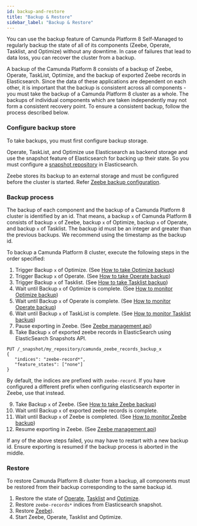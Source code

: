 ```yaml
---
id: backup-and-restore
title: "Backup & Restore"
sidebar_label: "Backup & Restore"
---
```


You can use the backup feature of Camunda Platform 8 Self-Managed to regularly backup the state of all of its components (Zeebe, Operate, Tasklist, and Optimize) without any downtime. In case of failures that lead to data loss, you can recover the cluster from a backup.

A backup of the Camunda Platform 8 consists of a backup of Zeebe, Operate, TaskList, Optimize, and the backup of exported Zeebe records in Elasticsearch. Since the data of these applications are dependent on each other, it is important that the backup is consistent across all components - you must take the backup of a Camunda Platform 8 cluster as a whole. The backups of individual components which are taken independently may not form a consistent recovery point. To ensure a consistent backup, follow the process described below.

### Configure backup store

To take backups, you must first configure backup storage.

Operate, TaskList, and Optimize use Elasticsearch as backend storage and use the snapshot feature of Elasticsearch for backing up their state. So you must configure a [snapshot repository](https://www.elastic.co/guide/en/elasticsearch/reference/current/snapshots-register-repository.html) in Elasticsearch.

Zeebe stores its backup to an external storage and must be configured before the cluster is started. Refer [Zeebe backup configuration](/self-managed/backup-restore/zeebe-backup-and-restore.md/#configuration).

### Backup process

The backup of each component and the backup of a Camunda Platform 8 cluster is identified by an id. That means, a backup `x` of Camunda Platform 8 consists of backup `x` of Zeebe, backup `x` of Optimize, backup `x` of Operate, and backup `x` of Tasklist. The backup id must be an integer and greater than the previous backups. We recommend using the timestamp as the backup id.

To backup a Camunda Platform 8 cluster, execute the following steps in the order specified:

1. Trigger Backup `x` of Optimize. (See [How to take Optimize backup](/self-managed/backup-restore/optimize-backup.md))
2. Trigger Backup `x` of Operate. (See [How to take Operate backup](/self-managed/backup-restore/operate-tasklist-backup.md))
3. Trigger Backup `x` of Tasklist. (See [How to take Tasklist backup](/self-managed/backup-restore/operate-tasklist-backup.md))
4. Wait until Backup `x` of Optimize is complete. (See [How to monitor Optimize backup](/self-managed/backup-restore/optimize-backup.md))
5. Wait until Backup `x` of Operate is complete. (See [How to monitor Operate backup](/self-managed/backup-restore/operate-tasklist-backup.md))
6. Wait until Backup `x` of TaskList is complete. (See [How to monitor Tasklist backup](/self-managed/backup-restore/operate-tasklist-backup.md))
7. Pause exporting in Zeebe. (See [Zeebe management api](/self-managed/zeebe-deployment/operations/management-api.md))
8. Take Backup `x` of exported zeebe records in ElasticSearch using ElasticSearch Snapshots API.

```
PUT /_snapshot/my_repository/camunda_zeebe_records_backup_x
{
   "indices": "zeebe-record*",
   "feature_states": ["none"]
}
```

By default, the indices are prefixed with `zeebe-record`. If you have configured a different prefix when configuring elasticsearch exporter in Zeebe, use that instead.

9. Take Backup `x` of Zeebe. (See [How to take Zeebe backup](self-managed/backup-restore/zeebe-backup-and-restore.md))
10. Wait until Backup `x` of exported zeebe records is complete.
11. Wait until Backup `x` of Zeebe is completed. (See [How to monitor Zeebe backup](self-managed/backup-restore/zeebe-backup-and-restore.md))
12. Resume exporting in Zeebe. (See [Zeebe management api](/self-managed/zeebe-deployment/opearations/))

If any of the above steps failed, you may have to restart with a new backup id. Ensure exporting is resumed if the backup process is aborted in the middle.

### Restore

To restore Camunda Platform 8 cluster from a backup, all components must be restored from their backup corresponding to the same backup id.

1. Restore the state of [Operate](/self-managed/backup-restore/operate-tasklist-backup.md), [Tasklist](/self-managed/backup-restore/operate-tasklist-backup.md) and [Optimize](/self-managed/backup-restore/optimize-backup.md).
2. Restore `zeebe-records*` indices from Elasticsearch snapshot.
3. Restore [Zeebe](self-managed/backup-restore/zeebe-backup-and-restore.md)).
4. Start Zeebe, Operate, Tasklist and Optimize.
